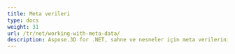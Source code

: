 ```yaml
---
title: Meta verileri
type: docs
weight: 31
url: /tr/net/working-with-meta-data/
description: Aspose.3D for .NET, sahne ve nesneler için meta verilerini okumanızı ve yazmanızı sağlar.
---
```

